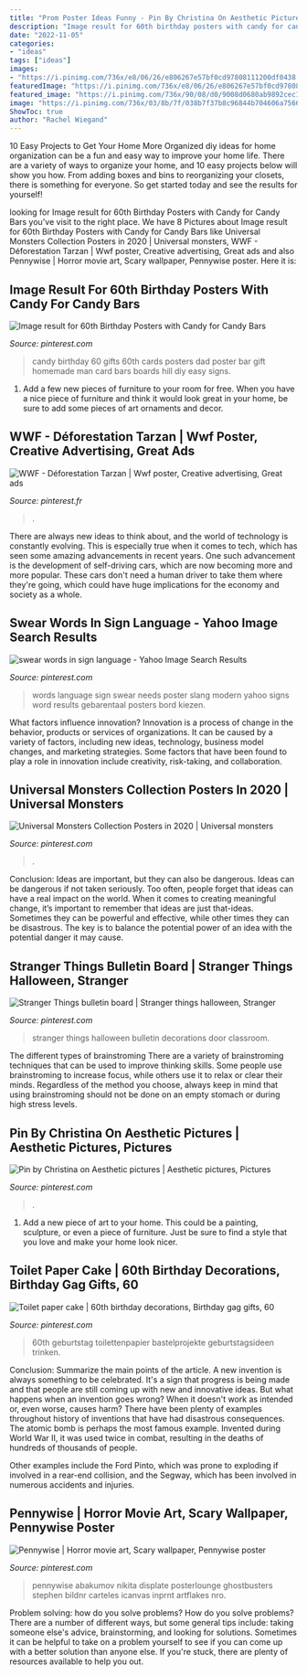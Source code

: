 ```yaml
---
title: "Prom Poster Ideas Funny - Pin By Christina On Aesthetic Pictures"
description: "Image result for 60th birthday posters with candy for candy bars"
date: "2022-11-05"
categories:
- "ideas"
tags: ["ideas"]
images:
- "https://i.pinimg.com/736x/e8/06/26/e806267e57bf0cd97808111200df0438.jpg"
featuredImage: "https://i.pinimg.com/736x/e8/06/26/e806267e57bf0cd97808111200df0438.jpg"
featured_image: "https://i.pinimg.com/736x/90/08/d0/9008d0680ab9892cec12681061dee396.jpg"
image: "https://i.pinimg.com/736x/03/8b/7f/038b7f37b8c96844b704606a75661e2b--words-in-sign-language-yahoo.jpg"
ShowToc: true
author: "Rachel Wiegand"
---
```



10 Easy Projects to Get Your Home More Organized
diy ideas for home organization can be a fun and easy way to improve your home life. There are a variety of ways to organize your home, and 10 easy projects below will show you how. From adding boxes and bins to reorganizing your closets, there is something for everyone. So get started today and see the results for yourself!

	

		
looking for Image result for 60th Birthday Posters with Candy for Candy Bars you've visit to the right place. We have 8 Pictures about Image result for 60th Birthday Posters with Candy for Candy Bars like Universal Monsters Collection Posters in 2020 | Universal monsters, WWF - Déforestation Tarzan | Wwf poster, Creative advertising, Great ads and also Pennywise | Horror movie art, Scary wallpaper, Pennywise poster. Here it is:
		
    
## Image Result For 60th Birthday Posters With Candy For Candy Bars

<img loading=lazy src="https://i.pinimg.com/736x/97/8b/4d/978b4d2a586910e9bdf54f39b59b3788.jpg" onerror="this.onerror=null;this.src='https://tse2.mm.bing.net/th?id=OIP.xeE_-w3CRZsaQnwvkGtWUQAAAA&amp;pid=15.1';" alt="Image result for 60th Birthday Posters with Candy for Candy Bars">

_Source: pinterest.com_

>candy birthday 60 gifts 60th cards posters dad poster bar gift homemade man card bars boards hill diy easy signs. 

	

1. Add a few new pieces of furniture to your room for free. When you have a nice piece of furniture and think it would look great in your home, be sure to add some pieces of art ornaments and decor.

    
## WWF - Déforestation Tarzan | Wwf Poster, Creative Advertising, Great Ads

<img loading=lazy src="https://i.pinimg.com/736x/b3/19/c3/b319c3ce0fb2004d54eaa7be4d86e65c--square-kilometer-creative-advertising.jpg" onerror="this.onerror=null;this.src='https://tse2.mm.bing.net/th?id=OIP.pfXiTyNOaBH9JZJUEfZ4-AEsDT&amp;pid=15.1';" alt="WWF - Déforestation Tarzan | Wwf poster, Creative advertising, Great ads">

_Source: pinterest.fr_

>. 

	

There are always new ideas to think about, and the world of technology is constantly evolving. This is especially true when it comes to tech, which has seen some amazing advancements in recent years. One such advancement is the development of self-driving cars, which are now becoming more and more popular. These cars don't need a human driver to take them where they're going, which could have huge implications for the economy and society as a whole.

    
## Swear Words In Sign Language - Yahoo Image Search Results

<img loading=lazy src="https://i.pinimg.com/736x/03/8b/7f/038b7f37b8c96844b704606a75661e2b--words-in-sign-language-yahoo.jpg" onerror="this.onerror=null;this.src='https://tse3.mm.bing.net/th?id=OIP.Lu9SLRaurPEM843_tT1W6AAAAA&amp;pid=15.1';" alt="swear words in sign language - Yahoo Image Search Results">

_Source: pinterest.com_

>words language sign swear needs poster slang modern yahoo signs word results gebarentaal posters bord kiezen. 

	

What factors influence innovation?
Innovation is a process of change in the behavior, products or services of organizations. It can be caused by a variety of factors, including new ideas, technology, business model changes, and marketing strategies.
Some factors that have been found to play a role in innovation include creativity, risk-taking, and collaboration.

    
## Universal Monsters Collection Posters In 2020 | Universal Monsters

<img loading=lazy src="https://i.pinimg.com/736x/e8/06/26/e806267e57bf0cd97808111200df0438.jpg" onerror="this.onerror=null;this.src='https://tse2.mm.bing.net/th?id=OIP.-uRu_2HGw4vhquLNd7je5QHaLH&amp;pid=15.1';" alt="Universal Monsters Collection Posters in 2020 | Universal monsters">

_Source: pinterest.com_

>. 

	

Conclusion: Ideas are important, but they can also be dangerous.
Ideas can be dangerous if not taken seriously. Too often, people forget that ideas can have a real impact on the world. When it comes to creating meaningful change, it’s important to remember that ideas are just that-ideas. Sometimes they can be powerful and effective, while other times they can be disastrous. The key is to balance the potential power of an idea with the potential danger it may cause.

    
## Stranger Things Bulletin Board | Stranger Things Halloween, Stranger

<img loading=lazy src="https://i.pinimg.com/736x/90/08/d0/9008d0680ab9892cec12681061dee396.jpg" onerror="this.onerror=null;this.src='https://tse3.mm.bing.net/th?id=OIP.LkP9yKWQkWlvgfv4D3nIewHaJ3&amp;pid=15.1';" alt="Stranger Things bulletin board | Stranger things halloween, Stranger">

_Source: pinterest.com_

>stranger things halloween bulletin decorations door classroom. 

	

The different types of brainstroming
There are a variety of brainstroming techniques that can be used to improve thinking skills. Some people use brainstroming to increase focus, while others use it to relax or clear their minds. Regardless of the method you choose, always keep in mind that using brainstroming should not be done on an empty stomach or during high stress levels.

    
## Pin By Christina On Aesthetic Pictures | Aesthetic Pictures, Pictures

<img loading=lazy src="https://i.pinimg.com/736x/25/83/ac/2583acf372465ec6b50740305a113360.jpg" onerror="this.onerror=null;this.src='https://tse2.mm.bing.net/th?id=OIP.WnlPt-s2-eLhEqoq6p_UmwHaJ3&amp;pid=15.1';" alt="Pin by Christina on Aesthetic pictures | Aesthetic pictures, Pictures">

_Source: pinterest.com_

>. 

	

1. Add a new piece of art to your home. This could be a painting, sculpture, or even a piece of furniture. Just be sure to find a style that you love and make your home look nicer.

    
## Toilet Paper Cake | 60th Birthday Decorations, Birthday Gag Gifts, 60

<img loading=lazy src="https://i.pinimg.com/736x/0f/35/b9/0f35b947e3d757ca974b102786d24bce.jpg" onerror="this.onerror=null;this.src='https://tse2.mm.bing.net/th?id=OIP.8fUKiZchYn4xoPwHo1TaOAHaJ3&amp;pid=15.1';" alt="Toilet paper cake | 60th birthday decorations, Birthday gag gifts, 60">

_Source: pinterest.com_

>60th geburtstag toilettenpapier bastelprojekte geburtstagsideen trinken. 

	

Conclusion: Summarize the main points of the article.
A new invention is always something to be celebrated. It's a sign that progress is being made and that people are still coming up with new and innovative ideas. But what happens when an invention goes wrong? When it doesn't work as intended or, even worse, causes harm?
There have been plenty of examples throughout history of inventions that have had disastrous consequences. The atomic bomb is perhaps the most famous example. Invented during World War II, it was used twice in combat, resulting in the deaths of hundreds of thousands of people.

Other examples include the Ford Pinto, which was prone to exploding if involved in a rear-end collision, and the Segway, which has been involved in numerous accidents and injuries.

    
## Pennywise | Horror Movie Art, Scary Wallpaper, Pennywise Poster

<img loading=lazy src="https://i.pinimg.com/736x/b8/b6/4a/b8b64ab0b0b62d6794e023e3dfb9ad64.jpg" onerror="this.onerror=null;this.src='https://tse1.mm.bing.net/th?id=OIP.ODRwSlHf2sr4Oz2k12eUxwHaKX&amp;pid=15.1';" alt="Pennywise | Horror movie art, Scary wallpaper, Pennywise poster">

_Source: pinterest.com_

>pennywise abakumov nikita displate posterlounge ghostbusters stephen bildnr carteles icanvas inprnt artflakes nro. 

	

Problem solving: how do you solve problems?
How do you solve problems? There are a number of different ways, but some general tips include: taking someone else's advice, brainstorming, and looking for solutions. Sometimes it can be helpful to take on a problem yourself to see if you can come up with a better solution than anyone else. If you're stuck, there are plenty of resources available to help you out.


